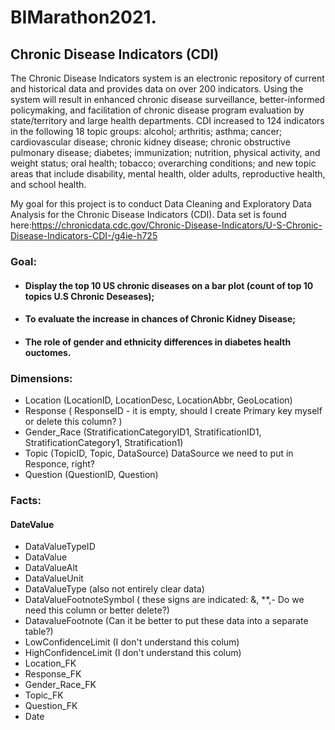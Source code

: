# BIMarathon2021.

## Chronic Disease Indicators (CDI)

The Chronic Disease Indicators system is an electronic repository of current and historical data and provides data on over 200 indicators. Using the system will result in enhanced chronic disease surveillance, better-informed policymaking, and facilitation of chronic disease program evaluation by state/territory and large health departments.
CDI increased to 124 indicators in the following 18 topic groups: alcohol; arthritis; asthma; cancer; cardiovascular disease; chronic kidney disease; chronic obstructive pulmonary disease; diabetes; immunization; nutrition, physical activity, and weight status; oral health; tobacco; overarching conditions; and new topic areas that include disability, mental health, older adults, reproductive health, and school health.

My goal for this project is to conduct Data Cleaning and Exploratory Data Analysis for the Chronic Disease Indicators (CDI). 
Data set is found here:https://chronicdata.cdc.gov/Chronic-Disease-Indicators/U-S-Chronic-Disease-Indicators-CDI-/g4ie-h725 

### Goal:
* #### Display the top 10 US chronic diseases on a bar plot (count of top 10 topics U.S Chronic Deseases);
* #### To evaluate the increase in chances of Chronic Kidney Disease;
* #### The role of gender and ethnicity differences in diabetes health ouctomes.

### Dimensions: 
* Location (LocationID, LocationDesc, LocationAbbr, GeoLocation)
* Response ( ResponseID - it is empty, should I create Primary key myself or delete this column? )
* Gender_Race (StratificationCategoryID1, StratificationID1, StratificationCategory1, Stratification1)
* Topic (TopicID, Topic, DataSource)  DataSource we need to put in Responce, right?
* Question (QuestionID, Question)

### Facts:
#### DateValue 
- DataValueTypeID
- DataValue
- DataValueAlt
- DataValueUnit 
- DataValueType             (also not entirely clear data)
- DataValueFootnoteSymbol   ( these signs are indicated: &, **,-    Do we need this column or better delete?)
- DatavalueFootnote         (Can it be better to put these data into a separate table?)
- LowConfidenceLimit        (I don't understand this colum)
- HighConfidenceLimit       (I don't understand this colum)
- Location_FK
- Response_FK
- Gender_Race_FK
- Topic_FK
- Question_FK
- Date

